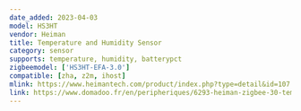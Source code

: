 ```yaml
---
date_added: 2023-04-03
model: HS3HT
vendor: Heiman
title: Temperature and Humidity Sensor
category: sensor
supports: temperature, humidity, batterypct
zigbeemodel: ['HS3HT-EFA-3.0']
compatible: [zha, z2m, ihost]
mlink: https://www.heimantech.com/product/index.php?type=detail&id=107
link: https://www.domadoo.fr/en/peripheriques/6293-heiman-zigbee-30-temperature-and-humidity-sensor-with-display.html
---
```


